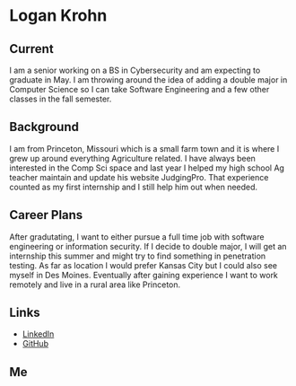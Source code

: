 # Logan Krohn

## Current
I am a senior working on a BS in Cybersecurity and am expecting to graduate in May. I am throwing around the idea of adding a double major in Computer Science so I can take Software Engineering and a few other classes in the fall semester.
## Background
I am from Princeton, Missouri which is a small farm town and it is where I grew up around everything Agriculture related. I have always been interested in the Comp Sci space and last year I helped my high school Ag teacher maintain and update his website JudgingPro. That experience counted as my first internship and I still help him out when needed.
## Career Plans
After gradutating, I want to either pursue a full time job with software engineering or information security. If I decide to double major, I will get an internship this summer and might try to find something in penetration testing. As far as location I would prefer Kansas City but I could also see myself in Des Moines. Eventually after gaining experience I want to work remotely and live in a rural area like Princeton. 
## Links 

- [LinkedIn](https://www.linkedin.com/in/logan-krohn/)
- [GitHub](https://github.com/Helix-11)

## Me 
